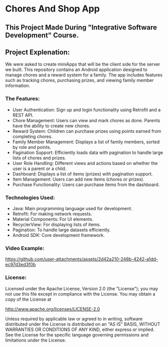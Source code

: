# Chores And Shop App

## This Project Made During "Integrative Software Development" Course.

## Project Explenation:
  We were asked to create miniApps that will be the client side for the server we built.
  This repository contains an Android application designed to manage chores and a reward system for 
  a family. The app includes features such as tracking chores, purchasing prizes, and viewing family 
  member information.

### The Features:
  * User Authentication: Sign up and login functionality using Retrofit and a REST API.
  * Chore Management: Users can view and mark chores as done. Parents have the ability to create new     chores.
  * Reward System: Children can purchase prizes using points earned from completing chores.
  * Family Member Management: Displays a list of family members, sorted by role and points.
  * Pagination Support: Efficiently loads data with pagination to handle large lists of chores and       prizes.
  * User Role Handling: Different views and actions based on whether the user is a parent or a child.
  * Dashboard: Displays a list of items (prizes) with pagination support.
  * Item Management: Users can add new items (chores or prizes).
  * Purchase Functionality: Users can purchase items from the dashboard.
 
### Technologies Used:
  * Java: Main programming language used for development.
  * Retrofit: For making network requests.
  * Material Components: For UI elements.
  * RecyclerView: For displaying lists of items.
  * Pagination: To handle large datasets efficiently.
  * Android SDK: Core development framework.

### Video Example:

https://github.com/user-attachments/assets/2d42a210-248b-4242-a1dd-ec97d3ed3f0b


### License:
Licensed under the Apache License, Version 2.0 (the "License");
you may not use this file except in compliance with the License.
You may obtain a copy of the License at

   http://www.apache.org/licenses/LICENSE-2.0

Unless required by applicable law or agreed to in writing, software
distributed under the License is distributed on an "AS IS" BASIS,
WITHOUT WARRANTIES OR CONDITIONS OF ANY KIND, either express or implied.
See the License for the specific language governing permissions and
limitations under the License.
